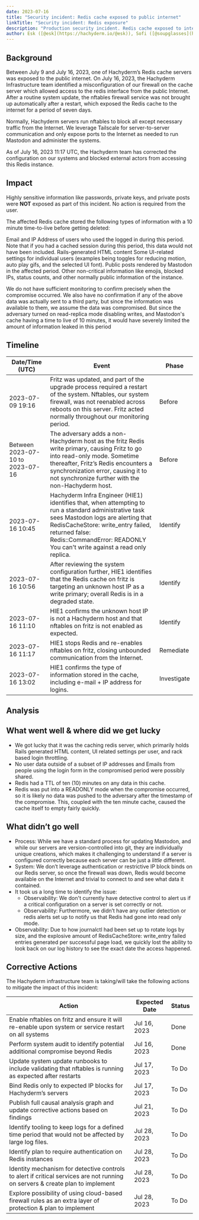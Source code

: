 ```yaml
---
date: 2023-07-16
title: "Security incident: Redis cache exposed to public internet"
linkTitle: "Security incident: Redis exposure"
description: "Production security incident. Redis cache exposed to internet. No user action required."
author: Esk ([@esk](https://hachyderm.io/@esk)), Sofi ([@soupglasses](https://hachyderm.io/@soupglasses)), and the Hachyderm Infra team
---
```


## Background

Between July 9 and July 16, 2023, one of Hachyderm’s Redis cache servers was exposed to the public internet. On July 16, 2023, the Hachyderm Infrastructure team identified a misconfiguration of our firewall on the cache server which allowed access to the redis interface from the public Internet. After a routine system update, the nftables firewall service was not brought up automatically after a restart, which exposed the Redis cache to the internet for a period of seven days.

Normally, Hachyderm servers run nftables to block all except necessary traffic from the Internet. We leverage Tailscale for server-to-server communication and only expose ports to the Internet as needed to run Mastodon and administer the systems.

As of July 16, 2023 11:17 UTC, the Hachyderm team has corrected the configuration on our systems and blocked external actors from accessing this Redis instance.

## Impact

Highly sensitive information like passwords, private keys, and private posts were **NOT** exposed as part of this incident. No action is required from the user.

The affected Redis cache stored the following types of information with a 10 minute time-to-live before getting deleted:

Email and IP Address of users who used the logged in during this period. Note that if you had a cached session during this period, this data would not have been included.
Rails-generated HTML content
Some UI-related settings for individual users (examples being toggles for reducing motion, auto play gifs, and the selected UI font).
Public posts rendered by Mastodon in the affected period.
Other non-critical information like emojis, blocked IPs, status counts, and other normally public information of the instance.

We do not have sufficient monitoring to confirm precisely when the compromise occurred. We also have no confirmation if any of the above data was actually sent to a third party, but since the information was available to them, we assume the data was compromised. But since the adversary turned on read-replica mode disabling writes, and Mastodon's cache having a time to live of 10 minutes, it would have severely limited the amount of information leaked in this period

## Timeline

| **Date/Time (UTC)**                            | **Event**                                                                                                                                                                                                                                                                        | **Phase**        |
|--------------------------------------------|------------------------------------------------------------------------------------------------------------------------------------------------------------------------------------------------------------------------------------------------------------------------------|--------------|
| 2023-07-09 19:16                           | Fritz was updated, and part of the upgrade process required a restart of the system. Nftables, our system firewall, was not reenabled across reboots on this server. Fritz acted normally throughout our monitoring period.                                                  |  Before      |
| Between 2023-07-10 to 2023-07-16 | The adversary adds a non-Hachyderm host as the fritz Redis write primary, causing Fritz to go into read-only mode. Sometime thereafter, Fritz’s Redis encounters a synchronization error, causing it to not synchronize further with the non-Hachyderm host.                 |  Before      |
| 2023-07-16 10:45                           | Hachyderm Infra Engineer (HIE1) identifies that, when attempting to run a standard administrative task sees Mastodon logs are alerting that RedisCacheStore: write_entry failed, returned false: Redis::CommandError: READONLY You can't write against a read only replica.  |  Identify    |
| 2023-07-16 10:56                           | After reviewing the system configuration further, HIE1 identifies that the Redis cache on fritz is targeting an unknown host IP as a write primary; overall Redis is in a degraded state.                                                                                    |  Identify    |
| 2023-07-16 11:10                           | HIE1 confirms the unknown host IP is not a Hachyderm host and that nftables on fritz is not enabled as expected.                                                                                                                                                             |  Identify    |
| 2023-07-16 11:17                           | HIE1 stops Redis and re-enables nftables on fritz, closing unbounded communication from the Internet.                                                                                                                                                                        |  Remediate   |
| 2023-07-16 13:02                           | HIE1 confirms the type of information stored in the cache, including e-mail + IP address for logins.                                                                                                                                                                         |  Investigate |

## Analysis

## What went well & where did we get lucky

- We got lucky that it was the caching redis server, which primarily holds Rails generated HTML content, UI related settings per user, and rack based login throttling.
- No user data outside of a subset of IP addresses and Emails from people using the login form in the compromised period were possibly shared.
- Redis had a TTL of ten (10) minutes on any data in this cache.
- Redis was put into a READONLY mode when the compromise occurred, so it is likely no data was pushed to the adversary after the timestamp of the compromise. This, coupled with the ten minute cache, caused the cache itself to empty fairly quickly.

## What didn’t go well

- Process: While we have a standard process for updating Mastodon, and while our servers are version-controlled into git, they are individually unique creations, which makes it challenging to understand if a server is configured correctly because each server can be just a *little* different.
- System: We don’t leverage authentication or restrictive IP block binds on our Redis server, so once the firewall was down, Redis would become available on the Internet and trivial to connect to and see what data it contained.
- It took us a long time to identify the issue:
  - Observability: We don't currently have detective control to alert us if a critical configuration on a server is set correctly or not.
  - Observability: Furthermore, we didn’t have any outlier detection or redis alerts set up to notify us that Redis had gone into read only mode.
- Observability: Due to how journalctl had been set up to rotate logs by size, and the explosive amount of RedisCacheStore: write_entry failed entries generated per successful page load, we quickly lost the ability to look back on our log history to see the exact date the access happened.

## Corrective Actions

The Hachyderm infrastructure team is taking/will take the following actions to mitigate the impact of this incident:

| Action                                                                                                                        | Expected Date | Status |
|-------------------------------------------------------------------------------------------------------------------------------|---------------|--------|
| Enable nftables on fritz and ensure it will re-enable upon system or service restart on all systems                           |  Jul 16, 2023 |  Done  |
| Perform system audit to identify potential additional compromise beyond Redis                                                 |  Jul 16, 2023 |  Done  |
| Update system update runbooks to include validating that nftables is running as expected after restarts                       |  Jul 17, 2023 |  To Do |
| Bind Redis only to expected IP blocks for Hachyderm’s servers                                                                 |  Jul 17, 2023 |  To Do |
| Publish full causal analysis graph and update corrective actions based on findings                                            |  Jul 21, 2023 |  To Do |
| Identify tooling to keep logs for a defined time period that would not be affected by large log files.                        |  Jul 28, 2023 |  To Do |
| Identify plan to require authentication on Redis instances                                                                    |  Jul 28, 2023 |  To Do |
| Identity mechanism for detective controls to alert if critical services are not running on servers & create plan to implement |  Jul 28, 2023 |  To Do |
| Explore possibility of using cloud-based firewall rules as an extra layer of protection & plan to implement                   |  Jul 28, 2023 |  To Do |
